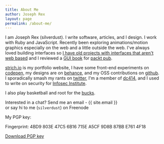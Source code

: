 ```yaml
---
title: About Me
author: Joseph Rex
layout: page
permalink: /about-me/
---
```


I am <span itemprop="name">Joseph Rex</span> (<span itemprop="nickname">silverdust</span>). I write software, articles, and I design. I work with Ruby and JavaScript. Recently been exploring animations/motion graphics especially on the web and a little outside the web. I've always loved building interfaces so [I have old projects with interfaces that aren't web based][7] and I reviewed a [GUI book][19] for [packt pub][20].

<span itemprop="url">[strich.io][5]</span> is my portfolio website, I have some front-end experiments on [codepen][8], my designs are on [behance][9], and my OSS contributions on [github][10]. I sporadically smash my rants on [twitter][11], I'm a member of [dc414][12], and I used to write on security for [Infosec Institute][13].

I also play basketball and root for the [bucks][1].

Interested in a chat? <span data-email>Send me an email - {{ site.email }}</span> <br>or say hi to me (<code>silverdust</code>) on Freenode

My PGP key:

Fingerprint: 4BD9 803E 47C5 6B16 715E  A5CF 9D8B 87BB E761 4F18

[Download PGP key][3]

[1]: http://www.nba.com/bucks/
[3]: https://cdn.rawgit.com/bl4ckdu5t/bl4ckdu5t.github.io/source/_assets/joerex.asc "Get my PGP public key"
[5]: http://strich.io
[7]: http://josephrex.me/registron
[8]: http://codepen.io/bl4ckdu5t
[9]: http://behance.net/josephrexme
[10]: https://github.com/bl4ckdu5t
[11]: http://twitter.com/josephrexme
[12]: https://dc414.org/
[13]: http://resources.infosecinstitute.com/author/joseph-rex/
[19]:https://www.amazon.com/Python-Programming-Cookbook-Burkhard-Meier/dp/1785283758
[20]:https://www.packtpub.com
